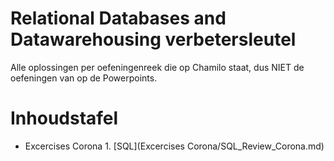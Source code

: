 # Relational Databases and Datawarehousing verbetersleutel

Alle oplossingen per oefeningenreek die op Chamilo staat, dus NIET de oefeningen van op de Powerpoints.

# Inhoudstafel

- Excercises Corona 1. [SQL](Excercises Corona/SQL_Review_Corona.md) 
